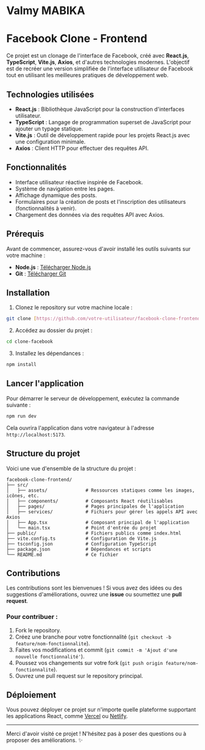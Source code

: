 #  Valmy MABIKA 

# Facebook Clone - Frontend

Ce projet est un clonage de l'interface de Facebook, créé avec **React.js**, **TypeScript**, **Vite.js**, **Axios**, et d'autres technologies modernes. L'objectif est de recréer une version simplifiée de l'interface utilisateur de Facebook tout en utilisant les meilleures pratiques de développement web.

## Technologies utilisées

- **React.js** : Bibliothèque JavaScript pour la construction d'interfaces utilisateur.
- **TypeScript** : Langage de programmation superset de JavaScript pour ajouter un typage statique.
- **Vite.js** : Outil de développement rapide pour les projets React.js avec une configuration minimale.
- **Axios** : Client HTTP pour effectuer des requêtes API.

## Fonctionnalités

- Interface utilisateur réactive inspirée de Facebook.
- Système de navigation entre les pages.
- Affichage dynamique des posts.
- Formulaires pour la création de posts et l'inscription des utilisateurs (fonctionnalités à venir).
- Chargement des données via des requêtes API avec Axios.
  
## Prérequis

Avant de commencer, assurez-vous d'avoir installé les outils suivants sur votre machine :
- **Node.js** : [Télécharger Node.js](https://nodejs.org/)
- **Git** : [Télécharger Git](https://git-scm.com/)

## Installation

1. Clonez le repository sur votre machine locale :

```bash
git clone [https://github.com/votre-utilisateur/facebook-clone-frontend.git](https://github.com/SylnavyVcode/clone-facebook.git)
```

2. Accédez au dossier du projet :

```bash
cd clone-facebook
```

3. Installez les dépendances :

```bash
npm install
```

## Lancer l'application

Pour démarrer le serveur de développement, exécutez la commande suivante :

```bash
npm run dev
```

Cela ouvrira l'application dans votre navigateur à l'adresse `http://localhost:5173`.

## Structure du projet

Voici une vue d'ensemble de la structure du projet :

```
facebook-clone-frontend/
├── src/
│   ├── assets/              # Ressources statiques comme les images, icônes, etc.
│   ├── components/          # Composants React réutilisables
│   ├── pages/               # Pages principales de l'application
│   ├── services/            # Fichiers pour gérer les appels API avec Axios
│   ├── App.tsx              # Composant principal de l'application
│   └── main.tsx             # Point d'entrée du projet
├── public/                  # Fichiers publics comme index.html
├── vite.config.ts           # Configuration de Vite.js
├── tsconfig.json            # Configuration TypeScript
├── package.json             # Dépendances et scripts
└── README.md                # Ce fichier
```

## Contributions

Les contributions sont les bienvenues ! Si vous avez des idées ou des suggestions d'améliorations, ouvrez une **issue** ou soumettez une **pull request**.

### Pour contribuer :

1. Fork le repository.
2. Créez une branche pour votre fonctionnalité (`git checkout -b feature/nom-fonctionnalite`).
3. Faites vos modifications et commit (`git commit -m 'Ajout d'une nouvelle fonctionnalité'`).
4. Poussez vos changements sur votre fork (`git push origin feature/nom-fonctionnalite`).
5. Ouvrez une pull request sur le repository principal.

## Déploiement

Vous pouvez déployer ce projet sur n'importe quelle plateforme supportant les applications React, comme [Vercel](https://vercel.com/) ou [Netlify](https://www.netlify.com/).

---

Merci d'avoir visité ce projet ! N'hésitez pas à poser des questions ou à proposer des améliorations. ✨

